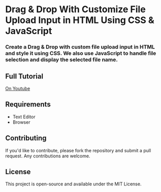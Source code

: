 # Drag & Drop With Customize File Upload Input in HTML Using CSS & JavaScript
### Create a Drag & Drop with custom file upload input in HTML and style it using CSS. We also use JavaScript to handle file selection and display the selected file name.


## Full Tutorial
[On Youtube](https://youtu.be/857gnp0XCaw?si=4JcPGeL7rT8zrwq7)




## Requirements

+ Text Editor
+ Browser 

## Contributing

If you'd like to contribute, please fork the repository and submit a pull request. Any contributions are welcome.

## License

This project is open-source and available under the MIT License.